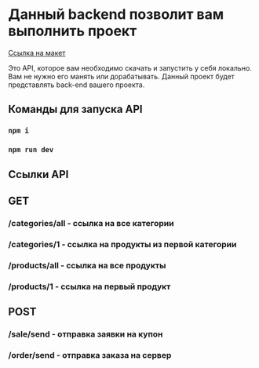 # Данный backend позволит вам выполнить проект

[Ссылка на макет](https://www.figma.com/design/rjezPxNvRCETVfKGiFAoKo/project-frontend--Copy-?node-id=5251-7386&p=f&t=kNHPDpVQ6jxD6s7x-0)

Это API, которое вам необходимо скачать и запустить у себя локально. Вам не нужно его манять или дорабатывать. Данный проект будет представлять back-end вашего проекта.

## Команды для запуска API

### `npm i `
### `npm run dev `

## Ссылки API

## GET
### /categories/all - ссылка на все категории
### /categories/1   - ссылка на продукты из первой категории
### /products/all   - ссылка на все продукты
### /products/1     - ссылка на первый продукт

## POST
### /sale/send      - отправка заявки на купон
### /order/send     - отправка заказа на сервер